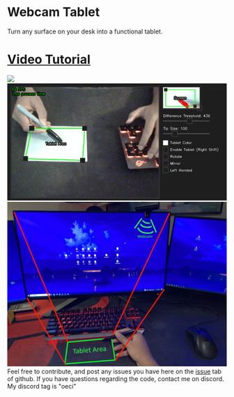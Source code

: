 # Webcam Tablet
Turn any surface on your desk into a functional tablet. 
<h1><a id="title" href="https://youtu.be/mBDaXqowUFw" target="_blank">Video Tutorial</a></h1>
<img src="./resources/demo.gif"></img>
<img src="./resources/demosoftware.png"></img>
<img src="./resources/demo.png"></img>
Feel free to contribute, and post any issues you have here on the <a href="https://github.com/WarpRomo/webcam-tablet/issues">issue</a> tab of github. 
If you have questions regarding the code, contact me on discord. My discord tag is "oeci"
